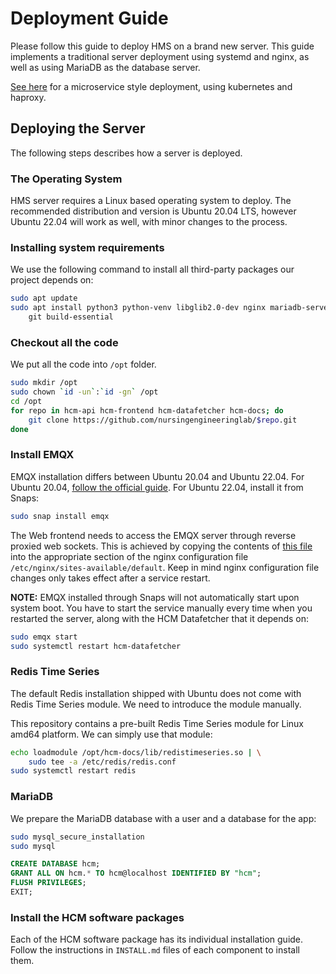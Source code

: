 # Deployment Guide

Please follow this guide to deploy HMS on a brand new server. This guide
implements a traditional server deployment using systemd and nginx, as well as
using MariaDB as the database server.

[See here](https://github.com/nursingengineeringlab/hcm-k8s) for a microservice
style deployment, using kubernetes and haproxy.

## Deploying the Server

The following steps describes how a server is deployed.

### The Operating System

HMS server requires a Linux based operating system to deploy. The recommended
distribution and version is Ubuntu 20.04 LTS, however Ubuntu 22.04 will work as
well, with minor changes to the process.

### Installing system requirements

We use the following command to install all third-party packages our project
depends on:

```bash
sudo apt update
sudo apt install python3 python-venv libglib2.0-dev nginx mariadb-server redis \
    git build-essential
```

### Checkout all the code

We put all the code into `/opt` folder.

```bash
sudo mkdir /opt
sudo chown `id -un`:`id -gn` /opt
cd /opt
for repo in hcm-api hcm-frontend hcm-datafetcher hcm-docs; do
	git clone https://github.com/nursingengineeringlab/$repo.git
done
```

### Install EMQX

EMQX installation differs between Ubuntu 20.04 and Ubuntu 22.04. For Ubuntu
20.04, [follow the official guide](https://www.emqx.io/downloads?os=Ubuntu). For
Ubuntu 22.04, install it from Snaps:

```bash
sudo snap install emqx
```

The Web frontend needs to access the EMQX server through reverse proxied web
sockets. This is achieved by copying the contents of
[this file](etc/emqx.nginx.conf) into the appropriate section of the nginx
configuration file `/etc/nginx/sites-available/default`. Keep in mind nginx
configuration file changes only takes effect after a service restart.

**NOTE:** EMQX installed through Snaps will not automatically start upon system
boot. You have to start the service manually every time when you restarted the
server, along with the HCM Datafetcher that it depends on:

```bash
sudo emqx start
sudo systemctl restart hcm-datafetcher
```

### Redis Time Series

The default Redis installation shipped with Ubuntu does not come with Redis Time
Series module. We need to introduce the module manually.

This repository contains a pre-built Redis Time Series module for Linux amd64
platform. We can simply use that module:

```bash
echo loadmodule /opt/hcm-docs/lib/redistimeseries.so | \
	sudo tee -a /etc/redis/redis.conf
sudo systemctl restart redis
```

### MariaDB

We prepare the MariaDB database with a user and a database for the app:

```bash
sudo mysql_secure_installation
sudo mysql
```

```sql
CREATE DATABASE hcm;
GRANT ALL ON hcm.* TO hcm@localhost IDENTIFIED BY "hcm";
FLUSH PRIVILEGES;
EXIT;
```

### Install the HCM software packages

Each of the HCM software package has its individual installation guide. Follow
the instructions in `INSTALL.md` files of each component to install them.
